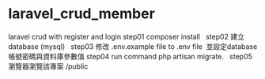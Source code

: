 # laravel_crud_member
laravel crud with register and login
        step01 composer install
        step02 建立database (mysql) 
        step03 修改 .env.example file to  .env file  並設定database帳號密碼與資料庫參數值
        step04 run command php artisan migrate.
        step05 瀏覽器瀏覽該專案 /public
